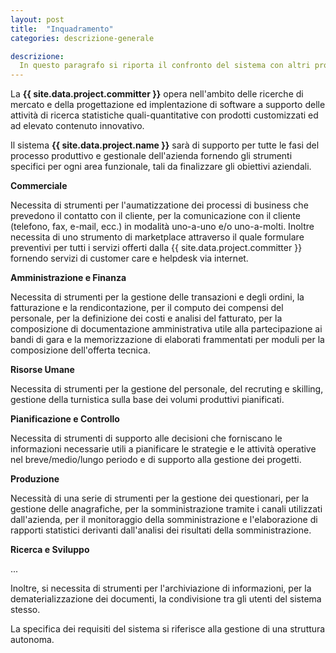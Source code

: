 ```yaml
---
layout: post
title:  "Inquadramento"
categories: descrizione-generale

descrizione:
  In questo paragrafo si riporta il confronto del sistema con altri prodotti simili. Se il prodotto è indipendente e self-contained deve essere esplicitamente dichiarato. Altrimenti, è necessario specificare le relazioni che intercorrono tra il prodotto definito dal SRS ed altri prodotti.
---
```


La **{{ site.data.project.committer }}** opera nell'ambito delle ricerche di mercato e della progettazione ed implentazione di software a supporto delle attività di ricerca statistiche quali-quantitative con prodotti customizzati ed ad elevato contenuto innovativo.

Il sistema __{{ site.data.project.name }}__ sarà di supporto per tutte le fasi del processo produttivo e gestionale dell'azienda fornendo gli strumenti specifici per ogni area funzionale, tali da finalizzare gli obiettivi aziendali.


**Commerciale**

Necessita di strumenti per l'aumatizzatione dei processi di business che prevedono il contatto con il cliente, per la comunicazione con il cliente (telefono, fax, e-mail, ecc.) in modalità uno-a-uno e/o uno-a-molti.
Inoltre necessita di uno strumento di marketplace attraverso il quale formulare preventivi per tutti i servizi offerti dalla {{ site.data.project.committer }} fornendo servizi di customer care e helpdesk via internet.


**Amministrazione e Finanza**

Necessita di strumenti per la gestione delle transazioni e degli ordini, la fatturazione e la rendicontazione, per il computo dei compensi del personale, per la definizione dei costi e analisi del fatturato, per la composizione di documentazione amministrativa utile alla partecipazione ai bandi di gara e la memorizzazione di elaborati frammentati per moduli per la composizione dell'offerta tecnica.


**Risorse Umane**

Necessita di strumenti per la gestione del personale, del recruting e skilling, gestione della turnistica sulla base dei volumi produttivi pianificati.

**Pianificazione e Controllo**

Necessita di strumenti di supporto alle decisioni che forniscano le informazioni necessarie utili a pianificare  le strategie e le attività operative nel breve/medio/lungo periodo e di supporto alla gestione dei progetti.


**Produzione**

Necessità di una serie di strumenti per la gestione dei questionari, per la gestione delle anagrafiche, per la somministrazione tramite i canali utilizzati dall'azienda, per il monitoraggio della somministrazione e l'elaborazione di rapporti statistici derivanti dall'analisi dei risultati della somministrazione.

**Ricerca e Sviluppo**

...

Inoltre, si necessita di strumenti per l'archiviazione di informazioni, per la dematerializzazione dei documenti, la condivisione tra gli utenti del sistema stesso.


La specifica dei requisiti del sistema si riferisce alla gestione di una struttura autonoma.

